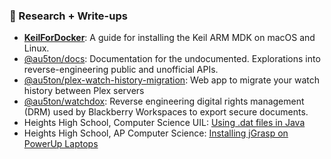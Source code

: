 <!--![Metrics](https://github.com/au5ton/au5ton/blob/master/github-metrics.svg)-->

### 🔬 Research + Write-ups
- [**KeilForDocker**](https://github.com/au5ton/KeilForDocker): A guide for installing the Keil ARM MDK on macOS and Linux.
- [@au5ton/docs](https://github.com/au5ton/docs/wiki): Documentation for the undocumented. Explorations into reverse-engineering public and unofficial APIs.
- [@au5ton/plex-watch-history-migration](https://github.com/au5ton/plex-watch-history-migration): Web app to migrate your watch history between Plex servers
- [@au5ton/watchdox](https://github.com/au5ton/watchdox): Reverse engineering digital rights management (DRM) used by Blackberry Workspaces to export secure documents.
- Heights High School, Computer Science UIL: [Using .dat files in Java](https://heightshs.github.io/2017/03/04/dat-files.html)
- Heights High School, AP Computer Science: [Installing jGrasp on PowerUp Laptops](https://heightshs.github.io/2017/01/04/jgrasp.html)

<!--### ⭐️ Favorite Projects
- [@cougargrades/web](https://github.com/cougargrades/web): 📊 React app that powers cougargrades.io 
- [@cougargrades/api](https://github.com/cougargrades/api): ☁️ Serverless HTTP API for cougargrades.io 
- [@au5ton/rosetta](https://github.com/au5ton/rosetta): 🌐 An alternative to Google Translate's Website Translator widget that can work with any HTTP backend 
- [@au5ton/use-atom-feed](https://github.com/au5ton/use-atom-feed): 🎣 React Hook and custom parser for reading Atom feeds.
- [@au5ton/ethereum-sso](https://github.com/au5ton/ethereum-sso): 🌐 Isomorphic code that simplifies Ethereum/Web3.0 as a single sign-on system 
- [@au5ton/COSC4353](https://github.com/au5ton/COSC4353): 🏫 .NET 5 + React web app / school assignment
- [@au5ton/scriptable.app](https://scriptable.austinj.net/): Custom widgets for [Scriptable (iOS)](https://scriptable.app/)
- [@au5ton/isPowerOn](https://github.com/au5ton/isPowerOn): 🔍 Serverless API to track externally inaccessible metrics-->
